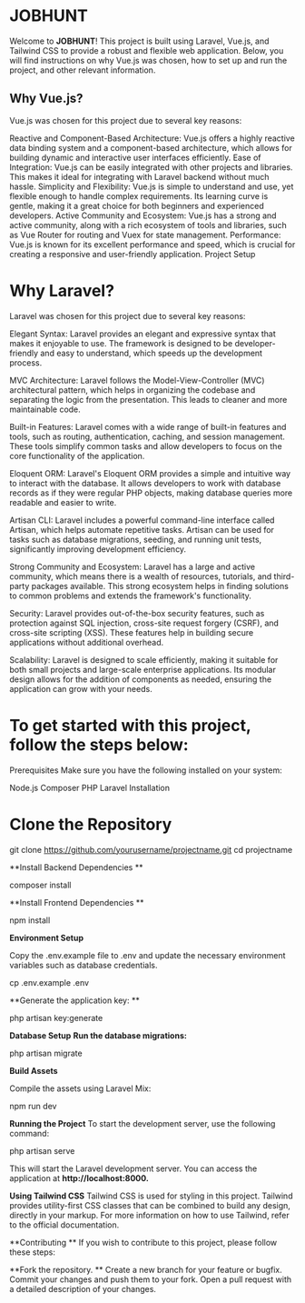 <h1>JOBHUNT</h1>

Welcome to **JOBHUNT**! This project is built using Laravel, Vue.js, and Tailwind CSS to provide a robust and flexible web application. Below, you will find instructions on why Vue.js was chosen, how to set up and run the project, and other relevant information.

<h2>Why Vue.js?</h2>
Vue.js was chosen for this project due to several key reasons:

Reactive and Component-Based Architecture: Vue.js offers a highly reactive data binding system and a component-based architecture, which allows for building dynamic and interactive user interfaces efficiently.
Ease of Integration: Vue.js can be easily integrated with other projects and libraries. This makes it ideal for integrating with Laravel backend without much hassle.
Simplicity and Flexibility: Vue.js is simple to understand and use, yet flexible enough to handle complex requirements. Its learning curve is gentle, making it a great choice for both beginners and experienced developers.
Active Community and Ecosystem: Vue.js has a strong and active community, along with a rich ecosystem of tools and libraries, such as Vue Router for routing and Vuex for state management.
Performance: Vue.js is known for its excellent performance and speed, which is crucial for creating a responsive and user-friendly application.
Project Setup

<h1>Why Laravel?</h1>
Laravel was chosen for this project due to several key reasons:

Elegant Syntax: Laravel provides an elegant and expressive syntax that makes it enjoyable to use. The framework is designed to be developer-friendly and easy to understand, which speeds up the development process.

MVC Architecture: Laravel follows the Model-View-Controller (MVC) architectural pattern, which helps in organizing the codebase and separating the logic from the presentation. This leads to cleaner and more maintainable code.

Built-in Features: Laravel comes with a wide range of built-in features and tools, such as routing, authentication, caching, and session management. These tools simplify common tasks and allow developers to focus on the core functionality of the application.

Eloquent ORM: Laravel's Eloquent ORM provides a simple and intuitive way to interact with the database. It allows developers to work with database records as if they were regular PHP objects, making database queries more readable and easier to write.

Artisan CLI: Laravel includes a powerful command-line interface called Artisan, which helps automate repetitive tasks. Artisan can be used for tasks such as database migrations, seeding, and running unit tests, significantly improving development efficiency.

Strong Community and Ecosystem: Laravel has a large and active community, which means there is a wealth of resources, tutorials, and third-party packages available. This strong ecosystem helps in finding solutions to common problems and extends the framework's functionality.

Security: Laravel provides out-of-the-box security features, such as protection against SQL injection, cross-site request forgery (CSRF), and cross-site scripting (XSS). These features help in building secure applications without additional overhead.

Scalability: Laravel is designed to scale efficiently, making it suitable for both small projects and large-scale enterprise applications. Its modular design allows for the addition of components as needed, ensuring the application can grow with your needs.

<h1>To get started with this project, follow the steps below:</h1>

Prerequisites
Make sure you have the following installed on your system:

<list>
Node.js
Composer
PHP
Laravel
Installation
</list>

<h1>Clone the Repository</h1>

git clone https://github.com/yourusername/projectname.git
cd projectname

**Install Backend Dependencies
**

composer install


**Install Frontend Dependencies
**

npm install

**Environment Setup**

Copy the .env.example file to .env and update the necessary environment variables such as database credentials.


cp .env.example .env

**Generate the application key:
**

php artisan key:generate

**Database Setup**
**Run the database migrations:**

php artisan migrate

**Build Assets**

Compile the assets using Laravel Mix:


npm run dev

**Running the Project**
To start the development server, use the following command:

php artisan serve

This will start the Laravel development server. You can access the application at **http://localhost:8000.**


**Using Tailwind CSS**
Tailwind CSS is used for styling in this project. Tailwind provides utility-first CSS classes that can be combined to build any design, directly in your markup. For more information on how to use Tailwind, refer to the official documentation.

**Contributing
**
If you wish to contribute to this project, please follow these steps:

**Fork the repository.
**
Create a new branch for your feature or bugfix.
Commit your changes and push them to your fork.
Open a pull request with a detailed description of your changes.
